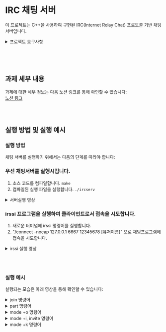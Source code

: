 # IRC 채팅 서버

이 프로젝트는 C++을 사용하여 구현된 IRC(Internet Relay Chat) 프로토콜 기반 채팅 서버입니다. </br>

<details>
  <summary>프로젝트 요구사항</summary>
  
  1. **기본 요구사항**:
      - 서버는 여러 클라이언트를 동시에 처리할 수 있어야 하며, 절대 멈추지 않아야 합니다.
      - Fork를 사용하지 않고, 모든 I/O 작업은 non-blocking이어야 합니다.
      - Poll() (또는 유사한 것 ex: kqueue) 하나만을 사용하여 모든 작업 (읽기, 쓰기, 듣기 등)을 처리해야 합니다.
      - 서버는 TCP/IP (v4 또는 v6)를 통해 클라이언트와 통신해야 합니다.
      - 클라이언트가 서버에 연결하기 위해서는 포트 번호와 연결 비밀번호가 필요합니다.
  2. **클라이언트와 서버 간의 커뮤니케이션**:
      - 클라이언트는 서버에 연결하고 채널에 가입할 수 있어야 합니다.
      - 서버는 클라이언트가 보낸 메시지를 해당 채널의 모든 다른 클라이언트에게 전달해야 합니다.
      - 사용자 인증, 닉네임 설정, 유저네임 설정, 채널 참여, 개인 메시지 송수신 등의 기능을 구현해야 합니다.
  3. **채널 운영자 및 사용자 권한**:
      - 채널 운영자와 일반 사용자를 구분해야 합니다.
      - 채널 운영자 전용 명령어 (예: KICK, INVITE, TOPIC, MODE 등)를 구현해야 합니다.
  4. **추가 요구사항**:
      - 코드는 C++ 98 표준을 준수해야 하며, 필요한 경우 **`std=c++98`** 플래그를 추가하여 컴파일할 수 있어야 합니다.
      - Makefile을 사용하여 소스 파일을 컴파일해야 하며, 프로그램은 어떠한 상황에서도 충돌하거나 예상치 못하게 종료되어서는 안됩니다.
  
    이 정보를 바탕으로, IRC 서버를 설계할 때 각 기능별로 분리하여 구현하는 것이 좋습니다. 예를 들어, 네트워크 연결 처리, 사용자 인증, 메시지 전달 및 처리, 채널 관리 등을 별도의 모듈로 구성할 수 있습니다. 
    
    코드는 간결하고 이해하기 쉬워야 하며, 다양한 에러 상황에서도 안정적으로 작동해야 합니다.
  
</details>

 </br></br></br>
 
## 과제 세부 내용

과제에 대한 세부 정보는 다음 노션 링크를 통해 확인할 수 있습니다: </br>
[노션 링크](https://witty-crime-33b.notion.site/IRC-44efc8148af847db829a2ed64d4afef8?pvs=4)

</br></br>

## 실행 방법 및 실행 예시

### 실행 방법

채팅 서버를 실행하기 위해서는 다음의 단계를 따라야 합니다:
</br>
### 우선 채팅서버를 실행시킵니다.
1. 소스 코드를 컴파일합니다. `make`
2. 컴파일된 실행 파일을 실행합니다. `./ircserv`
<details>
  <summary>서버실행 영상</summary>
  

https://github.com/bluedog129/IRC/assets/50707297/30dfbdcc-93de-4241-b818-635476f31466


</details>


### irssi 프로그램을 실행하여 클라이언트로서 접속을 시도합니다.
1. 새로운 터미널에 irssi 명령어를 실행합니다.
2. "/connect -nocap 127.0.0.1 6667 12345678 [유저이름]" 으로 채팅프로그램에 접속을 시도합니다.
<details>
  <summary>irssi 실행 영상</summary>
  

https://github.com/bluedog129/IRC/assets/50707297/c67810b8-21b3-4e5f-ab81-3045b8466b72


</details>


</br></br>

### 실행 예시
실행되는 모습은 아래 영상을 통해 확인할 수 있습니다:

<details>
  <summary>join 명령어</summary>
  

https://github.com/bluedog129/IRC/assets/50707297/bfe47e6b-3095-4394-8d88-f9e108579cf1


</details>

<details>
  <summary>part 명령어</summary>
  

https://github.com/bluedog129/IRC/assets/50707297/372bd868-4e4c-42a8-aa78-1dfbe6b4dfc8


</details>

<details>
  <summary>mode +o 명령어</summary>
  - /mode: IRC에서 채널이나 사용자의 모드를 설정하거나 조회하는 데 사용되는 명령어입니다. </br>
  - +o: 이는 "operator flag"를 설정하는 것으로, 대상 사용자에게 오퍼레이터 권한을 부여합니다. 오퍼레이터는 채널에서 사용자를 추방하거나, 채널 모드를 변경하는 등의 관리 작업을 수행할 수 있습니다. </br>
  - 사용자이름: 오퍼레이터 권한을 부여하고자 하는 사용자의 닉네임입니다. </br>
  

https://github.com/bluedog129/IRC/assets/50707297/5feadb1f-5f43-4740-a903-6fd8b567a4b6


</details>

</details>

<details>
  <summary>mode +i, invite 명령어</summary>
  - /mode +i 명령어는 채널에 "초대 전용(invite-only)" 모드를 설정합니다. 이 모드가 설정되면, 채널에 들어올 수 있는 사람들을 제한하여 오직 초대받은 사용자만이 채널에 접근할 수 있게 됩니다. 이는 특정 주제에 대해 논의하거나, 특정 그룹의 멤버만을 위한 공간을 만들고자 할 때 유용합니다.

  - /invite 명령어는 특정 사용자를 현재의 채널로 초대하는 데 사용됩니다. 채널이 초대 전용 모드일 때 더욱 유용하며, 이 경우 초대받은 사용자만이 채널에 입장할 수 있습니다.
  

https://github.com/bluedog129/IRC/assets/50707297/5016fc36-fbdd-4daf-9dae-8ee176567b80


</details>

<details>
  - /mode #채널이름 +k 비밀번호 </br>
  - mode +k는 해당 채널에 비밀번호를 적용하는 명령어
  <summary>mode +k 명령어</summary>
  

https://github.com/bluedog129/IRC/assets/50707297/a2585918-d7fa-4017-a4ad-8f392eeb0289


</details>

